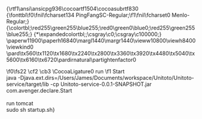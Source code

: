 {\rtf1\ansi\ansicpg936\cocoartf1504\cocoasubrtf830
{\fonttbl\f0\fnil\fcharset134 PingFangSC-Regular;\f1\fnil\fcharset0 Menlo-Regular;}
{\colortbl;\red255\green255\blue255;\red0\green0\blue0;\red255\green255\blue255;}
{\*\expandedcolortbl;;\csgray\c0;\csgray\c100000;}
\paperw11900\paperh16840\margl1440\margr1440\vieww10800\viewh8400\viewkind0
\pard\tx560\tx1120\tx1680\tx2240\tx2800\tx3360\tx3920\tx4480\tx5040\tx5600\tx6160\tx6720\pardirnatural\partightenfactor0

\f0\fs22 \cf2 \cb3 \CocoaLigature0 run 
\f1 Start\
java -Djava.ext.dirs=/Users/James/Documents/workspace/Unitoto/Unitoto-service/target/lib -cp Unitoto-service-0.0.1-SNAPSHOT.jar com.avenger.declare.Start\
\
run tomcat\
sudo sh startup.sh}